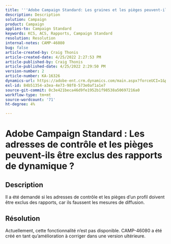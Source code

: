 ```yaml
---
title: '''Adobe Campaign Standard: Les graines et les pièges peuvent-ils être exclus des rapports de dynamique ?"'
description: Description
solution: Campaign
product: Campaign
applies-to: Campaign Standard
keywords: KCS, ACS, Rapports, Campaign Standard
resolution: Resolution
internal-notes: CAMP-46080
bug: false
article-created-by: Craig Thonis
article-created-date: 4/25/2022 2:27:53 PM
article-published-by: Craig Thonis
article-published-date: 4/25/2022 2:29:50 PM
version-number: 2
article-number: KA-16326
dynamics-url: https://adobe-ent.crm.dynamics.com/main.aspx?forceUCI=1&pagetype=entityrecord&etn=knowledgearticle&id=1a050fe1-a3c4-ec11-a7b6-0022480a1ec2
exl-id: 84b51354-a3ea-4e73-98f8-573e0af1a1e7
source-git-commit: 0c3e421beca46d9fe1952b1f98538a50697216a0
workflow-type: tm+mt
source-wordcount: '71'
ht-degree: 4%

---
```


# Adobe Campaign Standard : Les adresses de contrôle et les pièges peuvent-ils être exclus des rapports de dynamique ?

## Description


Il a été demandé si les adresses de contrôle et les pièges d’un profil doivent être exclus des rapports, car ils faussent les mesures de diffusion.


## Résolution


Actuellement, cette fonctionnalité n’est pas disponible. CAMP-46080 a été créé en tant qu’amélioration à corriger dans une version ultérieure.
